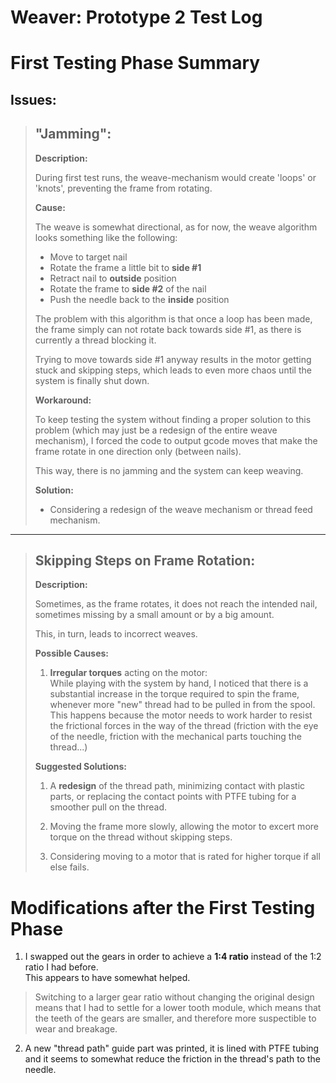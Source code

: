 # **Weaver:** Prototype 2 Test Log


# First Testing Phase Summary
## **Issues:**

> ## "Jamming":
> **Description:**
> 
> During first test runs, the weave-mechanism would create 'loops' or 'knots', preventing the frame from rotating.
> 
> **Cause:**
> 
> The weave is somewhat directional, as for now, the weave algorithm looks something like the following:
> 
> * Move to target nail
> * Rotate the frame a little bit to **side #1**
> * Retract nail to **outside** position
> * Rotate the frame to **side #2** of the nail
> * Push the needle back to the **inside** position
> 
> The problem with this algorithm is that once a loop has been made, the frame simply can not rotate back towards side #1, as there is currently a thread blocking it.
> 
> Trying to move towards side #1 anyway results in the motor getting stuck and skipping steps, which leads to even more chaos until the system is finally shut down.
> 
> **Workaround:**
> 
> To keep testing the system without finding a proper solution to this problem (which may just be a redesign of the entire weave mechanism), I forced the code to output gcode moves that make the frame rotate in one direction only (between nails).
> 
> This way, there is no jamming and the system can keep weaving.
> 
> 
> **Solution:**
> * Considering a redesign of the weave mechanism or thread feed mechanism.
> 
_______________________________

> ## Skipping Steps on Frame Rotation:
> **Description:**
> 
> Sometimes, as the frame rotates, it does not reach the intended nail, sometimes missing by a small amount or by a big amount.
> 
> This, in turn, leads to incorrect weaves.
> 
> 
> **Possible Causes:**
> 1. **Irregular torques** acting on the motor:\
> While playing with the system by hand, I noticed that there is a substantial increase in the torque required to spin the frame, whenever more "new" thread had to be pulled in from the spool.\
> This happens because the motor needs to work harder to resist the frictional forces in the way of the thread (friction with the eye of the needle, friction with the mechanical parts touching the thread...)
> 
> **Suggested Solutions:**
> 1. A **redesign** of the thread path, minimizing contact with plastic parts, or replacing the contact points with PTFE tubing for a smoother pull on the thread.
> 
> 2. Moving the frame more slowly, allowing the motor to excert more torque on the thread without skipping steps.
> 3. Considering moving to a motor that is rated for higher torque if all else fails.

# Modifications after the First Testing Phase
1. I swapped out the gears in order to achieve a **1:4 ratio** instead of the 1:2 ratio I had before.\
   This appears to have somewhat helped.

> Switching to a larger gear ratio without changing the original design means that I had to settle for a lower tooth module, which means that the teeth of the gears are smaller, and therefore more suspectible to wear and breakage.

2. A new "thread path" guide part was printed, it is lined with PTFE tubing and it seems to somewhat reduce the friction in the thread's path to the needle.